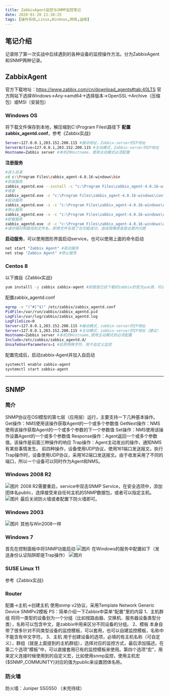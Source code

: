 ```yaml
---
title: ZabbixAgent监控与SNMP监控笔记
date: 2020-01-20 21:38:25
tags: [操作系统,Linux,Windows,网络,运维]
---
```


## 笔记介绍
记录除了第一次实战中后续遇到的各种设备的监控操作方法。分为ZabbixAgent和SNMP两种记录。

## ZabbixAgent
官方下载地址：https://www.zabbix.com/cn/download_agents#tab:40LTS
官方网站下选择Windows→Any→amd64→选择版本→OpenSSL→Archive（压缩包）或MSI（安装包）
### Windows OS
将下载文件保存到本地，解压缩到C:\Program Files\路径下
**配置zabbix_agentd.conf**，参考《Zabbix实战》
```bash
Server=127.0.0.1,203.152.200.115 #被动地址，Zabbix-server的IP地址
ServerActive=127.0.0.1,203.152.200.115 #主动模式，Zabbix-server的IP地址
Hostname=Zabbix server #本机的Hostname，使用主动模式必须配置
```
<!--more-->
**注册服务**
```bash
#进入目录
cd c:\Program Files\zabbix_agent-4.0.16-windows\bin
#安装服务
zabbix_agentd.exe --install -c "c:\Program Files\zabbix_agent-4.0.16-windows\conf\zabbix_agentd.conf"
#或者
zabbix_agentd.exe -c "c:\Program Files\zabbix_agent-4.0.16-windows\conf\zabbix_agentd.conf" -i
#启动服务
zabbix_agentd.exe -s -c "c:\Program Files\zabbix_agent-4.0.16-windows\conf\zabbix_agentd.conf"
#停止服务
zabbix_agentd.exe -x -c "c:\Program Files\zabbix_agent-4.0.16-windows\conf\zabbix_agentd.conf"
#卸载服务
zabbix_agentd.exe -d -c "c:\Program Files\zabbix_agent-4.0.16-windows\conf\zabbix_agentd.conf"
#请仔细对照路径和文件名，即使文件名错了也可能成功，造成很难排查是这里的问题
```
**启动服务**，可以使用图形界面启动service，也可以使用上面的命令启动
```bash
net start "Zabbix Agent" #启动服务
net stop "Zabbix Agent" #停止服务
```
### Centos 8
以下摘自《Zabbix实战》
```bash
yum installl -y zabbix zabbix-agent #前提是已经下载好zabbix的官方yum源，可以替换成清华大学的源，参考zabiix-server的安装。否则请前去官网下载
```
配置zabbix_agentd.conf
```bash
egrep -v "(^#|^$)" /etc/zabbix/zabbix_agentd.conf
PidFile=/var/run/zabbix/zabbix_agentd.pid
LogFile=/var/log/zabbix/zabbix_agentd.log
LogFileSize=0
Server=127.0.0.1,203.152.200.115 #被动模式，zabbix-server的IP地址
Server=127.0.0.1,203.152.200.115 #主动模式，zabbix-server的IP地址（建议）
Hostname=Zabbix server #本机的Hostname,使用主动模式则必须配置
Include=/etc/zabbix/zabbix_agentd.d/
UnsafeUserParameters=1 #启用特殊字符，用于自定义监控
```
配置完成后，启动zabbix-Agent并加入自启动
```bash
systemctl enable zabbix-agent
systemctl start zabbix-agent
```

---

## SNMP
### 简介
SNMP协议在OSI模型的第七层（应用层）运行，主要支持一下几种基本操作。
Get操作：NMS使用该操作获取Agent的一个或多个参数值
GetNext操作：NMS使用该操作获取Agent的一个或多个参数的下一个参数值
Set操作：NMS使用该操作设置Agent的一个或多个参数值
Response操作：Agent返回一个或多个参数值。该操作是前面三种操作的响应
Trap操作：Agent主动发出的操作，通知NMS有某些事情发生。
前四种操作，设备使用UDP协议，使用161端口发送报文。执行Trap操作时，设备使用UDP协议，采用162端口发送报文。由于收发采用了不同的端口，所以一个设备可以同时作为Agent和NMS。
### Windows 2008 R2
![图片](/assets/img/article_6/1.png "SNMP Services")
2008 R2需要重启，service中双击SNMP Service，在安全选项中，添加团体名public，选择接受来自任何主机的SNMP数据包，或者可以指定主机。
![图片](/assets/img/article_6/2.png "SNMP Services")
最后关闭防火墙或者配置下防火墙即可。
### Windows 2003
![图片](/assets/img/article_6/3.png "SNMP Services")
其他与Win2008一样
### Windows 7
首先在控制面板中将SNMP功能启动
![图片](/assets/img/article_6/4.png "SNMP Services")
在Windows的服务中配置如下（发送身份认证陷阱即是Trap操作）
![图片](/assets/img/article_6/5.png "SNMP Services")
### SUSE Linux 11
参考《Zabbix实战》
### Router
配置→主机→创建主机
使用snmp v2协议，采用Template Network Generic Device SNMPv2模板
PS：简单介绍一下Zabbix中菜单“配置”里的内容
1、主机群组
将同一类型的设备划为一个分组（比如按路由器、交换机、服务器设备类型分类），名称可以包含中文，是zabbix中用来区分不同设备的分组。
2、模板
本身自带了很多针对不同类型设备的监控模板，可以套用，也可以自建监控模板，名称中不能含有中文字符。
3、主机
用于创建设备的选项，必填的有主机名称（可自定义），群组（就是上面提到的主机群组），选择对应的监控方式，最后添加描述。在第二个选项“模板”中，可以直接套用已有的监控模板来使用。第四个选项“宏”，用来定义连接时候使用到的自定义宏，比如使用snmp监控，使用主机宏{$SNMP_COMMUNITY}对应的值为public来设置团体名称。
### 防火墙
防火墙：Juniper SSG550
（未完待续）